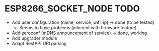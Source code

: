 # ESP8266_SOCKET_NODE TODO

- Add user configuration (name, service, wifi, ip) -> done (to be tested)
  - Seems to have problems (inherent with firmware feature)
- Add zeroconf (mDNS announcement of service) -> done, working
- Add upgrader module
- Adapt RestAPI URI parsing
